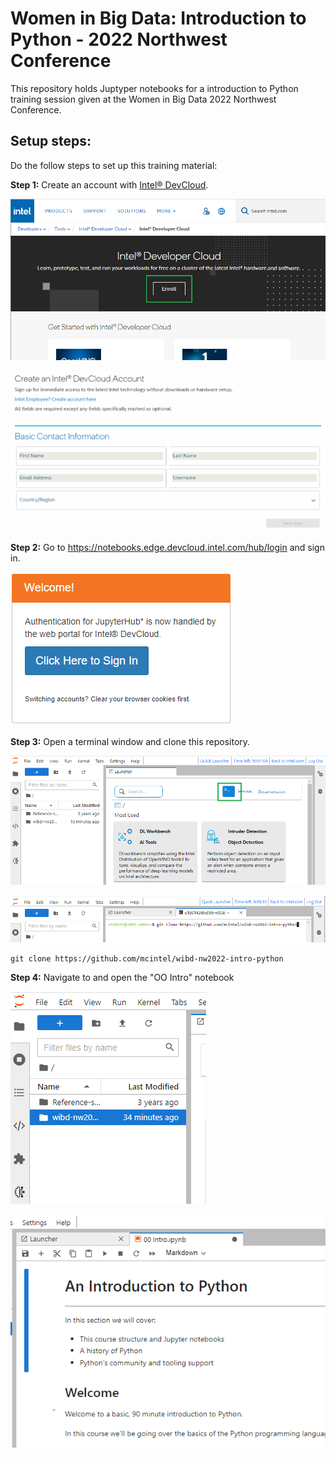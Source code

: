 # Women in Big Data: Introduction to Python - 2022 Northwest Conference

This repository holds Juptyper notebooks for a introduction to Python training session given at the Women in Big Data 2022 Northwest Conference.

## Setup steps:
Do the follow steps to set up this training material:

**Step 1:** Create an account with [Intel&reg; DevCloud](https://www.intel.com/content/www/us/en/developer/tools/devcloud/overview.html).

![setup-1](img/setup-1.png "setup-1")

![setup-2](img/setup-2.png "setup-2")

**Step 2:** Go to https://notebooks.edge.devcloud.intel.com/hub/login and sign in.

![setup-3](img/setup-3.png "setup-3")

**Step 3:** Open a terminal window and clone this repository.

![setup-4](img/setup-4.png "setup-4")

![setup-5](img/setup-5.png "setup-5")

```
git clone https://github.com/mcintel/wibd-nw2022-intro-python
```

**Step 4:** Navigate to and open the "OO Intro" notebook

![setup-6](img/setup-6.png "setup-6")

![setup-7](img/setup-7.png "setup-7")
